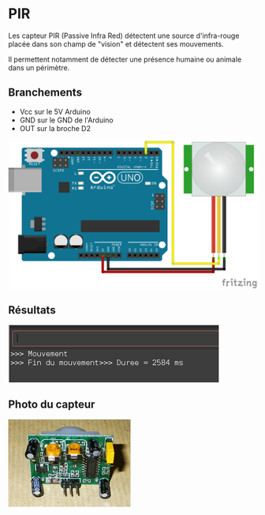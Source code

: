 # PIR

Les capteur PIR (Passive Infra Red) détectent une source d'infra-rouge placée dans son champ de "vision" et détectent ses mouvements. 

Il permettent notamment de détecter une présence humaine ou animale dans un périmètre.


## Branchements

- Vcc sur le 5V Arduino
- GND sur le GND de l'Arduino
- OUT sur la broche D2

![PIR_RESULT](pir_arduino.png)

## Résultats

![PIR_RESULT](.img/pir_result.png)

## Photo du capteur

![PIR](pir.png)

